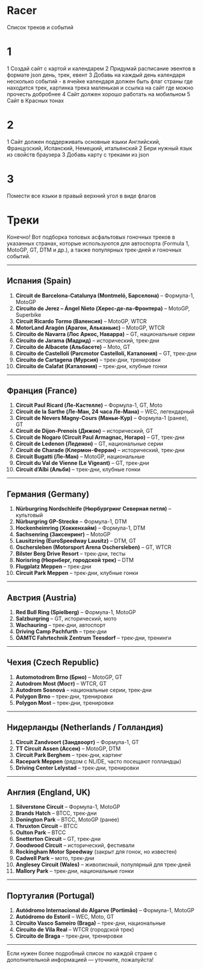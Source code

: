# Racer

Список треков и событий

# 1
1 Создай сайт с картой и календарем 
2 Придумай расписание эвентов в формате json день, трек, евент
3 Добавь на каждый день календаря несколько событий - в ячейке календаря должен быть флаг страны где находится трек, картинка трека маленькая и ссылка на сайт где можно прочесть добробнее
4 Сайт должен хорошо работать на мобильном
5 Сайт в Красных тонах

# 2
1 Сайт должен поддерживать основные языки Английский, Французский, Испанский, Немецкий, итальянский
2 Бери нужный язык из свойств браузера
3 Добавь карту с треками из json

# 3

Помести все языки в правый верхний угол в виде флагов

# Треки

Конечно! Вот подборка топовых асфальтовых гоночных треков в указанных странах, которые используются для автоспорта (Formula 1, MotoGP, GT, DTM и др.), а также популярных трек-дней и гоночных событий.

---

## Испания (Spain)
1. **Circuit de Barcelona-Catalunya (Montmeló, Барселона)** – Формула-1, MotoGP  
2. **Circuito de Jerez – Ángel Nieto (Херес-де-ла-Фронтера)** – MotoGP, Superbike  
3. **Circuit Ricardo Tormo (Валенсия)** – MotoGP, WTCR  
4. **MotorLand Aragón (Арагон, Альканьис)** – MotoGP, WTCR  
5. **Circuito de Navarra (Лос Аркос, Наварра)** – GT, национальные серии  
6. **Circuito de Jarama (Мадрид)** – исторический, трек-дни  
7. **Circuito de Albacete (Альбасете)** – Moto, GT  
8. **Circuito de Castellolí (Parcmotor Castellolí, Каталония)** – GT, трек-дни  
9. **Circuito de Cartagena (Мурсия)** – трек-дни, тренировки  
10. **Circuito de Calafat (Каталония)** – трек-дни, клубные гонки  

---

## Франция (France)
1. **Circuit Paul Ricard (Ле-Кастелле)** – Формула-1, GT, Moto  
2. **Circuit de la Sarthe (Ле-Ман, 24 часа Ле-Мана)** – WEC, легендарный  
3. **Circuit de Nevers Magny-Cours (Маньи-Кур)** – Формула-1 (ранее), GT  
4. **Circuit de Dijon-Prenois (Дижон)** – исторический, GT  
5. **Circuit de Nogaro (Circuit Paul Armagnac, Ногаро)** – GT, трек-дни  
6. **Circuit de Ledenon (Леденон)** – GT, национальные серии  
7. **Circuit de Charade (Клермон-Ферран)** – исторический, трек-дни  
8. **Circuit Bugatti (Ле-Ман)** – MotoGP, национальные  
9. **Circuit du Val de Vienne (Le Vigeant)** – GT, трек-дни  
10. **Circuit d’Albi (Альби)** – трек-дни, клубные гонки  

---

## Германия (Germany)
1. **Nürburgring Nordschleife (Нюрбургринг Северная петля)** – культовый  
2. **Nürburgring GP-Strecke** – Формула-1, DTM  
3. **Hockenheimring (Хоккенхайм)** – Формула-1, DTM  
4. **Sachsenring (Заксенринг)** – MotoGP  
5. **Lausitzring (EuroSpeedway Lausitz)** – DTM, GT  
6. **Oschersleben (Motorsport Arena Oschersleben)** – GT, WTCR  
7. **Bilster Berg Drive Resort** – трек-дни, тесты  
8. **Norisring (Нюрнберг, городской трек)** – DTM  
9. **Flugplatz Meppen** – трек-дни  
10. **Circuit Park Meppen** – трек-дни, клубные гонки  

---

## Австрия (Austria)
1. **Red Bull Ring (Spielberg)** – Формула-1, MotoGP  
2. **Salzburgring** – GT, исторический, мото  
3. **Wachauring** – трек-дни, автоспорт  
4. **Driving Camp Pachfurth** – трек-дни  
5. **ÖAMTC Fahrtechnik Zentrum Teesdorf** – трек-дни, тренинги  

---

## Чехия (Czech Republic)
1. **Automotodrom Brno (Брно)** – MotoGP, GT  
2. **Autodrom Most (Мост)** – WTCR, GT  
3. **Autodrom Sosnová** – национальные серии, трек-дни  
4. **Polygon Brno** – трек-дни, тренировки  
5. **Polygon Most** – трек-дни, тренировки  

---

## Нидерланды (Netherlands / Голландия)
1. **Circuit Zandvoort (Зандвоорт)** – Формула-1, GT  
2. **TT Circuit Assen (Ассен)** – MotoGP, DTM  
3. **Circuit Park Berghem** – трек-дни, картинг  
4. **Racepark Meppen** (рядом с NL/DE, часто посещают голландцы)  
5. **Driving Center Lelystad** – трек-дни, тренировки  

---

## Англия (England, UK)
1. **Silverstone Circuit** – Формула-1, MotoGP  
2. **Brands Hatch** – BTCC, трек-дни  
3. **Donington Park** – BTCC, MotoGP (ранее)  
4. **Thruxton Circuit** – BTCC  
5. **Oulton Park** – BTCC  
6. **Snetterton Circuit** – GT, трек-дни  
7. **Goodwood Circuit** – исторический, фестивали  
8. **Rockingham Motor Speedway** (закрыт для гонок, но известен)  
9. **Cadwell Park** – мото, трек-дни  
10. **Anglesey Circuit (Wales)** – живописный, популярный для трек-дней  
11. **Mallory Park** – трек-дни, национальные гонки  

---

## Португалия (Portugal)
1. **Autódromo Internacional do Algarve (Portimão)** – Формула-1, MotoGP  
2. **Autódromo do Estoril** – WEC, Moto, GT  
3. **Circuito Vasco Sameiro (Braga)** – трек-дни, национальные  
4. **Circuito de Vila Real** – WTCR (городской трек)  
5. **Circuito de Braga** – трек-дни, тренировки  

---

Если нужен более подробный список по каждой стране с дополнительной информацией — уточните, пожалуйста!